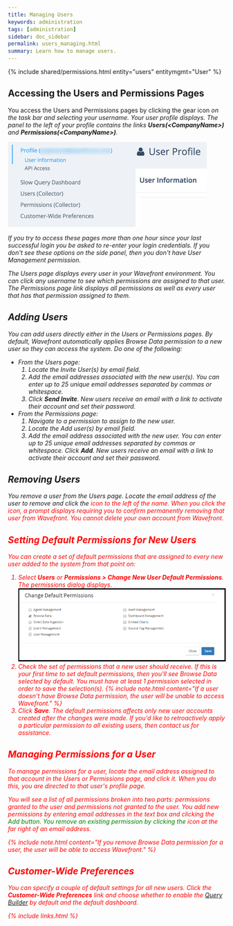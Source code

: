 ```yaml
---
title: Managing Users
keywords: administration
tags: [administration]
sidebar: doc_sidebar
permalink: users_managing.html
summary: Learn how to manage users.
---
```


{% include shared/permissions.html entity="users" entitymgmt="User" %}

## Accessing the Users and Permissions Pages
You access the Users and Permissions pages by clicking the gear icon <i class="fa fa-cog"/> on the task bar and selecting your username. Your user profile displays. The panel to the left of your profile contains the links **Users(\<CompanyName\>)** and **Permissions(\<CompanyName\>)**.

![user profile](images/user_profile.png)

If you try to access these pages more than one hour since your last successful login you be asked to re-enter your login credentials. If you don't see these options on the side panel, then you don't have User Management permission.
 
The Users page displays every user in your Wavefront environment. You can click any username to see which permissions are assigned to that user. The Permissions page link displays all permissions as well as every user that has that permission assigned to them.
 
## Adding Users
You can add users directly either in the Users or Permissions pages. By default, Wavefront automatically applies Browse Data permission to a new user so they can access the system.
Do one of the following:

- From the Users page:
  1. Locate the Invite User(s) by email field.
  1. Add the email addresses associated with the new user(s). You can enter up to 25 unique email addresses separated by commas or whitespace.
  1. Click **Send Invite**. New users receive an email with a link to activate their account and set their password.
- From the Permissions page:
  1. Navigate to a permission to assign to the new user.
  1. Locate the Add user(s) by email field.
  1. Add the email address associated with the new user. You can enter up to 25 unique email addresses separated by commas or whitespace.
Click **Add**. New users receive an email with a link to activate their account and set their password.
 
## Removing Users
You remove a user from the Users page. Locate the email address of the user to remove and click the <i class="fa-times fa" style="color: red;"/> icon to the left of the name. When you click the icon, a prompt displays requiring you to confirm permanently removing that user from Wavefront. You cannot delete your own account from Wavefront.
 
## Setting Default Permissions for New Users

You can create a set of default permissions that are assigned to every new user added to the system from that point on:

1. Select **Users** or **Permissions > Change New User Default Permissions**. The permissions dialog displays.
![default permissions](images/default_permissions.png)
1. Check the set of permissions that a new user should receive. If this is your first time to set default permissions, then you'll see Browse Data selected by default. You must have at least 1 permission selected in order to save the selection(s). 
   {% include note.html content="If a user doesn't have Browse Data permission, the user will be unable to access  Wavefront." %}
1. Click **Save**. The default permissions affects only new user accounts created after the changes were made. If you'd like to retroactively apply a particular permission to all existing users, then contact us for assistance.
 
## Managing Permissions for a User
To manage permissions for a user, locate the email address assigned to that account in the Users or Permissions page, and click it. When you do this, you are directed to that user's profile page.
 
You will see a list of all permissions broken into two parts: permissions granted to the user and permissions not granted to the user. You add new permissions by entering email addresses in the text box and clicking the <i class="fa-plus-circle fa" style="color: green;"/> <span style="color: green;">Add</span> button. You remove an existing permission by clicking the <i class="fa-times fa" style="color: red;"/> icon at the far right of an email address. 

{% include note.html content="If you remove Browse Data permission for a user, the user will be able to access Wavefront." %}

 
<a name="customer_prefs"></a>

## Customer-Wide Preferences
You can specify a couple of default settings for all new users. Click the **Customer-Wide Preferences** link and choose whether to enable the [Query Builder](query_language_query_builder) by default and the default dashboard.

{% include links.html %}

